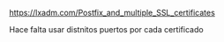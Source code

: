 https://lxadm.com/Postfix_and_multiple_SSL_certificates

Hace falta usar distnitos puertos por cada certificado
